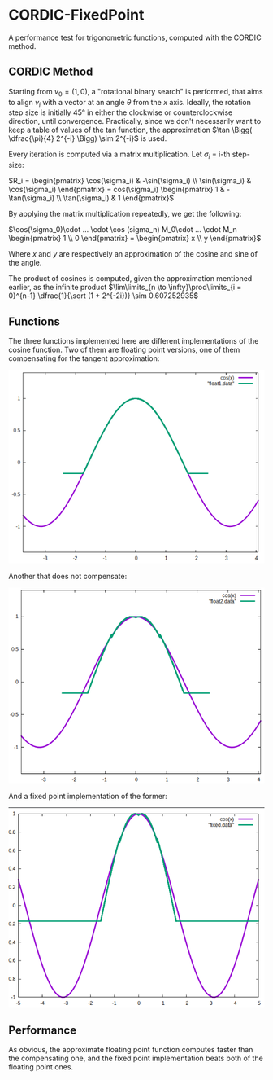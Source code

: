 # CORDIC-FixedPoint

A performance test for trigonometric functions, computed with the CORDIC method.

## CORDIC Method

Starting from $v_0 = (1,0)$, a "rotational binary search" is performed, that aims to align $v_i$ with a vector at an angle $\theta$
 from the $x$ axis. Ideally, the rotation step size is initially 45° in either the clockwise or counterclockwise direction, until convergence. Practically, since we don't necessarily want to keep a table of values of the tan function, the approximation $\tan \Bigg( \dfrac{\pi}{4} 2^{-i} \Bigg) \sim 2^{-i}$ is used. 
 
 Every iteration is computed via a matrix multiplication. Let $\sigma_i$ = i-th step-size:
  
 $R_i = \begin{pmatrix} \cos(\sigma_i) & -\sin(\sigma_i) \\ \sin(\sigma_i) & \cos(\sigma_i) \end{pmatrix} = cos(\sigma_i) \begin{pmatrix} 1 & -\tan(\sigma_i) \\ \tan(\sigma_i) & 1 \end{pmatrix}$

By applying the matrix multiplication repeatedly, we get the following: 

$\cos(\sigma_0)\cdot ... \cdot \cos (sigma_n) M_0\cdot ... \cdot M_n \begin{pmatrix} 1 \\ 0 \end{pmatrix} = \begin{pmatrix} x \\ y \end{pmatrix}$

Where $x$ and $y$ are respectively an approximation of the cosine and sine of the angle.

The product of cosines is computed, given the approximation mentioned earlier, as the infinite product $\lim\limits_{n \to \infty}\prod\limits_{i = 0}^{n-1} \dfrac{1}{\sqrt (1 + 2^{-2i})} \sim 0.607252935$ 

## Functions

The three functions implemented here are different implementations of the cosine function. Two of them are floating point versions, one of them compensating for the tangent approximation:


![](https://github.com/mell-o-tron/CORDIC-FixedPoint/blob/main/float_not_approx.png)


Another that does not compensate:


![](https://github.com/mell-o-tron/CORDIC-FixedPoint/blob/main/float_approx.png)

And a fixed point implementation of the former:


![](https://github.com/mell-o-tron/CORDIC-FixedPoint/blob/main/fixed.png)

## Performance

As obvious, the approximate floating point function computes faster than the compensating one, and the fixed point implementation beats both of the floating point ones. 
